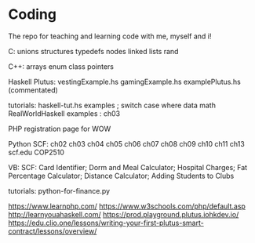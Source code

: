 # Coding
The repo for teaching and learning code with me, myself and i!

C:
unions structures typedefs nodes linked lists rand

C++:
arrays enum class pointers

Haskell
Plutus:
vestingExample.hs
gamingExample.hs
examplePlutus.hs (commentated) 

tutorials:
haskell-tut.hs examples ; switch case where data math
RealWorldHaskell examples : ch03

PHP
registration page for WOW

Python
SCF:
ch02 ch03 ch04 ch05 ch06 ch07 ch08 ch09 ch10 ch11 ch13 scf.edu COP2510

VB:
SCF:
Card Identifier; Dorm and Meal Calculator; Hospital Charges; Fat Percentage Calculator; Distance Calculator; Adding Students to Clubs

tutorials:
python-for-finance.py

https://www.learnphp.com/
https://www.w3schools.com/php/default.asp
http://learnyouahaskell.com/
https://prod.playground.plutus.iohkdev.io/
https://edu.clio.one/lessons/writing-your-first-plutus-smart-contract/lessons/overview/
